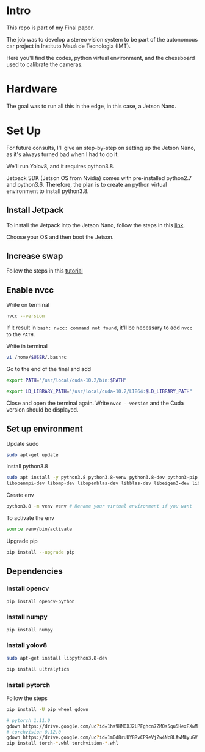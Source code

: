 # Intro
This repo is part of my Final paper. 

The job was to develop a stereo vision system to be part of the autonomous car project in Instituto Mauá de Tecnologia (IMT).

Here you'll find the codes, python virtual environment, and the chessboard used to calibrate the cameras.

# Hardware

The goal was to run all this in the edge, in this case, a Jetson Nano.

# Set Up

For future consults, I'll give an step-by-step on setting up the Jetson Nano, as it's always turned bad when I had to do it.

We'll run Yolov8, and it requires python3.8.

Jetpack SDK (Jetson OS from Nvidia) comes with pre-installed python2.7 and python3.6. Therefore, the plan is to create an python virtual environment to install python3.8.

## Install Jetpack
To install the Jetpack into the Jetson Nano, follow the steps in this [link](https://developer.nvidia.com/embedded/learn/get-started-jetson-nano-devkit#write).

Choose your OS and then boot the Jetson.

## Increase swap
Follow the steps in this [tutorial](https://youtu.be/uvU8AXY1170?t=650)

## Enable nvcc
Write on terminal
```bash
nvcc --version
```

If it result in `bash: nvcc: command not found`, it'll be necessary to add `nvcc` to the `PATH`.

Write in terminal
```bash
vi /home/$USER/.bashrc
```

Go to the end of the final and add
```bash
export PATH="/usr/local/cuda-10.2/bin:$PATH"

export LD_LIBRARY_PATH="/usr/local/cuda-10.2/LIB64:$LD_LIBRARY_PATH"
```

Close and open the terminal again. Write `nvcc --version` and the Cuda version should be displayed.

## Set up environment

Update sudo 
```bash
sudo apt-get update
```

Install python3.8
```bash
sudo apt install -y python3.8 python3.8-venv python3.8-dev python3-pip \
libopenmpi-dev libomp-dev libopenblas-dev libblas-dev libeigen3-dev libcublas-dev
```

Create env
```bash
python3.8 -m venv venv # Rename your virtual environment if you want
```

To activate the env
```bash
source venv/bin/activate
```

Upgrade pip
```bash
pip install --upgrade pip
```

## Dependencies
### Install opencv
```bash
pip install opencv-python
```

### Install numpy
```bash
pip install numpy
```

### Install yolov8
```bash
sudo apt-get install libpython3.8-dev
```
```bash
pip install ultralytics
```
### Install pytorch
Follow the steps

```bash
pip install -U pip wheel gdown
```

```bash
# pytorch 1.11.0
gdown https://drive.google.com/uc?id=1hs9HM0XJ2LPFghcn7ZMOs5qu5HexPXwM
# torchvision 0.12.0
gdown https://drive.google.com/uc?id=1m0d8ruUY8RvCP9eVjZw4Nc8LAwM8yuGV
pip install torch-*.whl torchvision-*.whl
```